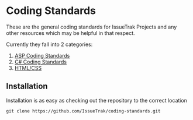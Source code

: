 Coding Standards
================

These are the general coding standards for IssueTrak Projects and any other resources which may be helpful in that respect.

Currently they fall into 2 categories:

1. [ASP Coding Standards](asp_coding_standards.md)
2. [C\# Coding Standards](csharp_coding_standards.md)
3. [HTML/CSS](html_css_standards.md)


## Installation

Installation is as easy as checking out the repository to the correct location

	git clone https://github.com/IssueTrak/coding-standards.git

